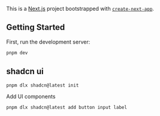 This is a [Next.js](https://nextjs.org) project bootstrapped with [`create-next-app`](https://nextjs.org/docs/app/api-reference/cli/create-next-app).

## Getting Started

First, run the development server:

```bash
pnpm dev
```

## shadcn ui

```sh
pnpm dlx shadcn@latest init
```

Add UI components

```sh
pnpm dlx shadcn@latest add button input label
```
